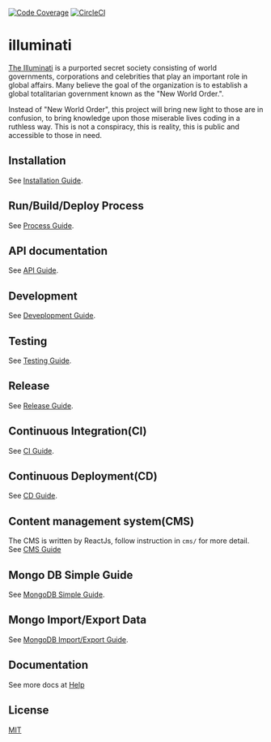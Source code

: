 [![Code Coverage](https://codecov.io/gh/DeKal/illuminati/branch/master/graph/badge.svg)](https://codecov.io/gh/DeKal/illuminati) [![CircleCI](https://circleci.com/gh/DeKal/illuminati/tree/master.svg?style=svg)](https://circleci.com/gh/DeKal/illuminati/tree/master)

# illuminati
[The Illuminati](https://knowyourmeme.com/memes/the-illuminati) is a purported secret society consisting of world governments, corporations and celebrities that play an important role in global affairs. Many believe the goal of the organization is to establish a global totalitarian government known as the "New World Order.".

Instead of "New World Order", this project will bring new light to those are in confusion, to bring knowledge upon those miserable lives coding in a ruthless way. This is not a conspiracy, this is reality, this is public and accessible to those in need.

## Installation
See [Installation Guide](/docs/install.md).

## Run/Build/Deploy Process
See [Process Guide](/docs/process.md).

## API documentation
See [API Guide](/docs/swagger.md).

## Development
See [Deveplopment Guide](/docs/dev.md).

## Testing
See [Testing Guide](/docs/test.md).

## Release
See [Release Guide](/docs/release.md).

## Continuous Integration(CI)
See [CI Guide](/docs/ci.md).

## Continuous Deployment(CD)
See [CD Guide](/docs/cd.md).

## Content management system(CMS)
The CMS is written by ReactJs, follow instruction in `cms/` for more detail. See [CMS Guide](/cms/README.md)

## Mongo DB Simple Guide
See [MongoDB Simple Guide](/docs/mongo_guide.md).

## Mongo Import/Export Data
See [MongoDB Import/Export Guide](/docs/mongo_import_export.md).

## Documentation
See more docs at [Help](/docs/HELP.md)

## License
[MIT](https://choosealicense.com/licenses/mit/)
